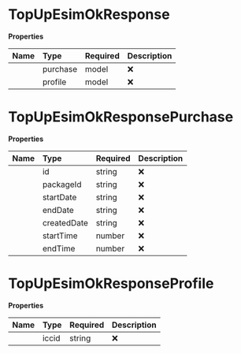 # TopUpEsimOkResponse



**Properties**

| Name | Type | Required | Description |
| :-------- | :----------| :----------| :----------|
    | purchase | model | ❌ |  |
    | profile | model | ❌ |  |

# TopUpEsimOkResponsePurchase



**Properties**

| Name | Type | Required | Description |
| :-------- | :----------| :----------| :----------|
    | id | string | ❌ | ID of the purchase |
    | packageId | string | ❌ | ID of the package |
    | startDate | string | ❌ | Start date of the package's validity in the format 'yyyy-MM-ddThh:mm:ssZZ' |
    | endDate | string | ❌ | End date of the package's validity in the format 'yyyy-MM-ddThh:mm:ssZZ' |
    | createdDate | string | ❌ | Creation date of the purchase in the format 'yyyy-MM-ddThh:mm:ssZZ' |
    | startTime | number | ❌ | Epoch value representing the start time of the package's validity |
    | endTime | number | ❌ | Epoch value representing the end time of the package's validity |


# TopUpEsimOkResponseProfile



**Properties**

| Name | Type | Required | Description |
| :-------- | :----------| :----------| :----------|
    | iccid | string | ❌ | ID of the eSIM |





<!-- This file was generated by liblab | https://liblab.com/ -->